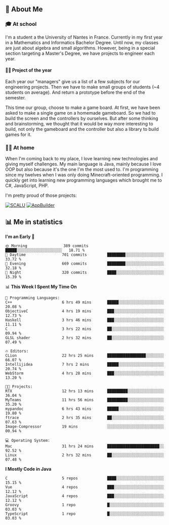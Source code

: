 ## 👀 About Me

### 🎓 At school

I'm a student a the University of Nantes in France. Currently in my first year in a Mathematics and Informatics Bachelor Degree. Until now, my classes are just about algebra and small algorithms. However, being in a special section targeting a Master's Degree, we have projects to engineer each year. 

#### 🔧🔬 Project of the year

Each year our "managers" give us a list of a few subjects for our engineering projects. Then we have to make small groups of students (~4 students on average). And return a prototype before the end of the semester.

This time our group, choose to make a game board. At first, we have been asked to make a single game on a homemade gameboard. So we had to build the screen and the controllers by ourselves. 
But after some thinking and brainstorming, we thought that it would be way more interesting to build, not only the gameboard and the controller but also a library to build games for it.

### 👨‍💻 At home

When I'm coming back to my place, I love learning new technologies and giving myself challenges. My main language is Java, mainly because I love OOP but also because it's the one I'm the most used to. I'm programming since my twelves when I was only doing Minecraft-oriented programming.  I quickly get into learning new programming languages which brought me to C#, JavaScript, PHP. 

I'm pretty proud of those projects:

[![SCALU](https://github-readme-stats.vercel.app/api/pin?username=renardfute&repo=SCALU)](https://github.com/renardfute/scalu)
[![AppBuilder](https://github-readme-stats.vercel.app/api/pin?username=pulsedev2&repo=AppBuilder)](https://github.com/pulsedev2/AppBuilder)

## 📊 Me in statistics
<!--START_SECTION:waka-->
**I'm an Early 🐤** 

```text
🌞 Morning                389 commits         █████░░░░░░░░░░░░░░░░░░░░   18.71 % 
🌆 Daytime                701 commits         ████████░░░░░░░░░░░░░░░░░   33.72 % 
🌃 Evening                669 commits         ████████░░░░░░░░░░░░░░░░░   32.18 % 
🌙 Night                  320 commits         ████░░░░░░░░░░░░░░░░░░░░░   15.39 % 
```


📊 **This Week I Spent My Time On** 

```text
💬 Programming Languages: 
C++                      6 hrs 49 mins       █████░░░░░░░░░░░░░░░░░░░░   20.08 % 
ObjectiveC               4 hrs 19 mins       ███░░░░░░░░░░░░░░░░░░░░░░   12.73 % 
Haskell                  3 hrs 46 mins       ███░░░░░░░░░░░░░░░░░░░░░░   11.11 % 
C                        3 hrs 22 mins       ██░░░░░░░░░░░░░░░░░░░░░░░   09.94 % 
GLSL shader              2 hrs 32 mins       ██░░░░░░░░░░░░░░░░░░░░░░░   07.49 % 

🔥 Editors: 
CLion                    22 hrs 25 mins      █████████████████░░░░░░░░   66.07 % 
Intellijidea             7 hrs 2 mins        █████░░░░░░░░░░░░░░░░░░░░   20.74 % 
WebStorm                 4 hrs 28 mins       ███░░░░░░░░░░░░░░░░░░░░░░   13.20 % 

🐱‍💻 Projects: 
RTX                      12 hrs 13 mins      █████████░░░░░░░░░░░░░░░░   36.04 % 
MyTeams                  11 hrs 56 mins      █████████░░░░░░░░░░░░░░░░   35.20 % 
mypandoc                 6 hrs 43 mins       █████░░░░░░░░░░░░░░░░░░░░   19.80 % 
ftrace                   2 hrs 35 mins       ██░░░░░░░░░░░░░░░░░░░░░░░   07.63 % 
Image-Compressor         19 mins             ░░░░░░░░░░░░░░░░░░░░░░░░░   00.94 % 

💻 Operating System: 
Mac                      31 hrs 24 mins      ███████████████████████░░   92.52 % 
Linux                    2 hrs 32 mins       ██░░░░░░░░░░░░░░░░░░░░░░░   07.48 % 
```

**I Mostly Code in Java** 

```text
C                        5 repos             ████░░░░░░░░░░░░░░░░░░░░░   15.15 % 
Vue                      4 repos             ███░░░░░░░░░░░░░░░░░░░░░░   12.12 % 
JavaScript               4 repos             ███░░░░░░░░░░░░░░░░░░░░░░   12.12 % 
Groovy                   1 repo              █░░░░░░░░░░░░░░░░░░░░░░░░   03.03 % 
TypeScript               1 repo              █░░░░░░░░░░░░░░░░░░░░░░░░   03.03 % 
```




<!--END_SECTION:waka-->
